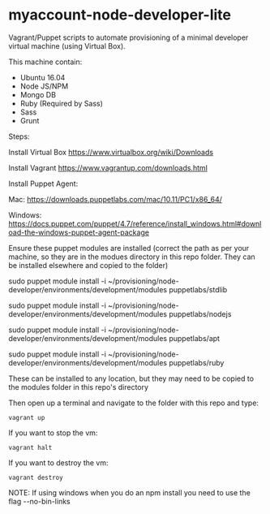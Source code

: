 # myaccount-node-developer-lite

Vagrant/Puppet scripts to automate provisioning of a minimal developer virtual machine (using Virtual Box). 

This machine contain:


* Ubuntu 16.04
* Node JS/NPM
* Mongo DB
* Ruby (Required by Sass)
* Sass
* Grunt

Steps:

Install Virtual Box
https://www.virtualbox.org/wiki/Downloads

Install Vagrant 
https://www.vagrantup.com/downloads.html

Install Puppet Agent:

Mac:
https://downloads.puppetlabs.com/mac/10.11/PC1/x86_64/

Windows:
https://docs.puppet.com/puppet/4.7/reference/install_windows.html#download-the-windows-puppet-agent-package


Ensure these puppet modules are installed (correct the path as per your machine, so they are in the modues directory in this repo folder.  They can be installed elsewhere and copied to the folder)

sudo puppet module install -i ~/provisioning/node-developer/environments/development/modules puppetlabs/stdlib

sudo puppet module install -i ~/provisioning/node-developer/environments/development/modules puppetlabs/nodejs

sudo puppet module install -i ~/provisioning/node-developer/environments/development/modules puppetlabs/apt

sudo puppet module install -i ~/provisioning/node-developer/environments/development/modules puppetlabs/ruby

These can be installed to any location, but they may need to be copied to the modules folder in this repo's directory

Then open up a terminal and navigate to the folder with this repo and type:


```
vagrant up
```

If you want to stop the vm:

```
vagrant halt
```

If you want to destroy the vm:

```
vagrant destroy
```

NOTE: If using windows when you do an npm install you need to use the flag --no-bin-links


